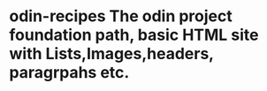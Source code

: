 # odin-recipes The odin project foundation path, basic HTML site with Lists,Images,headers, paragrpahs etc.
